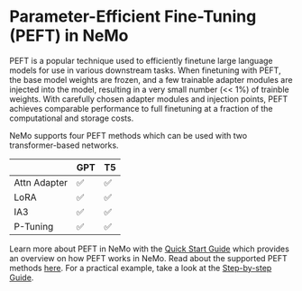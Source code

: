 # Parameter-Efficient Fine-Tuning (PEFT) in NeMo

PEFT is a popular technique used to efficiently finetune large language models for use in various downstream tasks.
When finetuning with PEFT, the base model weights are frozen, and a few trainable adapter modules are injected 
into the model, resulting in a very small number (<< 1%) of trainble weights.
With carefully chosen adapter modules and injection points, PEFT achieves comparable performance to full finetuning 
at a fraction of the computational and storage costs.

NeMo supports four PEFT methods which can be used with two transformer-based networks.

|     | GPT | T5  |
|-----|-----|-----|
| Attn Adapter    | ✅   | ✅    |
| LoRA    | ✅   |  ✅   |
| IA3    |  ✅   |  ✅   |
| P-Tuning    | ✅    | ✅    |

Learn more about PEFT in NeMo with the 
[Quick Start Guide](quick_start.md) which provides an overview on how PEFT works in NeMo.
Read about the supported PEFT methods [here](supported_methods.md).
For a practical example, take a look at the
[Step-by-step Guide](lora_tutorial.md).








